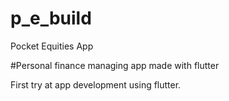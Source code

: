 # p_e_build

Pocket Equities App

#Personal finance managing app made with flutter

First try at app development using flutter.
